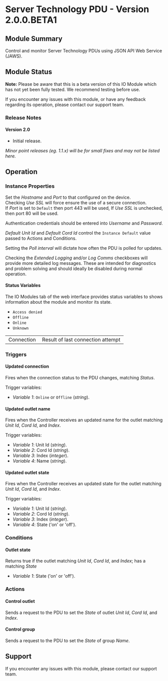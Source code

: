 # Server Technology PDU - Version 2.0.0.BETA1

## Module Summary

Control and monitor Server Technology PDUs using JSON API Web Service (JAWS).

## Module Status

[//]: # (UNCOMMENT AND DELETE AS APPROPRIATE)
[//]: # (This IO Module is stable and has been tested internally.)
**Note:** Please be aware that this is a beta version of this IO Module which has not yet been fully tested. We recommend testing before use.

[//]: # (Always required)
If you encounter any issues with this module, or have any feedback regarding its operation, please contact our support team.

[//]: # (### Module Scope)
[//]: # (If important to mention explain the limitations and things this module cannot perform)

### Release Notes

#### Version 2.0

* Initial release.

[//]: # (Always required)
*Minor point releases (eg. 1.1.x) will be for small fixes and may not be listed here.*

[//]: # (## Requirements)
[//]: # (Mention any pre-requisites needed before setting up the module in terms of hardware, subscriptions, APIs)

[//]: # (## Configuration)
[//]: # (Mention any setup aspects the user should note that are generally done outside the Designer interface)

## Operation

### Instance Properties

Set the *Hostname* and *Port* to that configured on the device.\
Checking *Use SSL* will force ensure the use of a secure connection.\
If *Port* is set to <code>Default</code> then port 443 will be used, If *Use SSL* is unchecked, then port 80 will be used.

Authentication credentials should be entered into *Username* and *Password*.

*Default Unit Id* and *Default Cord Id* control the <code>Instance Default</code> value passed to Actions and Conditions.

Setting the *Poll interval* will dictate how often the PDU is polled for updates.

Checking the *Extended Logging* and/or *Log Comms* checkboxes will provide more detailed log messages. These are intended for diagnostics and problem solving and should ideally be disabled during normal operation.

#### Status Variables

The IO Modules tab of the web interface provides status variables to shows information about the module and monitor its state.

<table>
    <style type="text/css">
    td {
        padding: 3 10px;
    }
    </style>
    <tbody>
    <tr class="separator"></tr>
    <tr>
        <td>Connection</td>
        <td>Result of last connection attempt</td>
            <ul style="margin-top:0px;">
                <li><code>Access denied</code></li>
                <li><code>Offline</code></li>
                <li><code>Online</code></li>
                <li><code>Unknown</code></li>
            </ul>
    </tr>
    <tr class="separator"></tr>
    </tbody>
</table>

### Triggers

#### Updated connection

Fires when the connection status to the PDU changes, matching *Status*.

Trigger variables:

* *Variable 1*: <code>Online</code> or <code>Offline</code> (*string*).

#### Updated outlet name

Fires when the Controller receives an updated name for the outlet matching *Unit Id*, *Cord Id*, and *Index*.

Trigger variables:

* *Variable 1*: Unit Id (*string*).
* *Variable 2*: Cord Id (*string*).
* *Variable 3*: Index (*integer*).
* *Variable 4*: Name (*string*).

#### Updated outlet state

Fires when the Controller receives an updated state for the outlet matching *Unit Id*, *Cord Id*, and *Index*.

Trigger variables:

* *Variable 1*: Unit Id (*string*).
* *Variable 2*: Cord Id (*string*).
* *Variable 3*: Index (*integer*).
* *Variable 4*: State ('on' or 'off').

### Conditions

#### Outlet state

Returns true if the outlet matching *Unit Id*, *Cord Id*, and *Index*; has a matching *State*

* *Variable 1*: State ('on' or 'off').

### Actions

#### Control outlet

Sends a request to the PDU to set the *State* of outlet *Unit Id*, *Cord Id*, and *Index*.

#### Control group

Sends a request to the PDU to set the *State* of group *Name*.

## Support

[//]: # (Always required)
If you encounter any issues with this module, please contact our support team.

[//]: # (### Module Use Example)
[//]: # (If relevant to documentation give examples of module use)

[//]: # (### Further Notes)
[//]: # (Possible location for further notes, may not be used)
